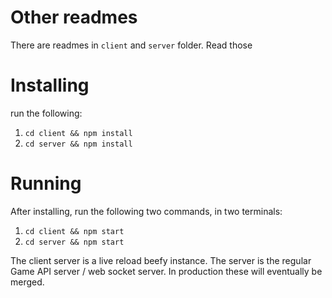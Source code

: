 # Other readmes
There are readmes in `client` and `server` folder. Read those

# Installing
run the following:

1. `cd client && npm install`
2. `cd server && npm install`

# Running

After installing, run the following two commands, in two terminals:
1. `cd client && npm start`
2. `cd server && npm start`

The client server is a live reload beefy instance. The server is the regular 
Game API server / web socket server. In production these will eventually
be merged.
